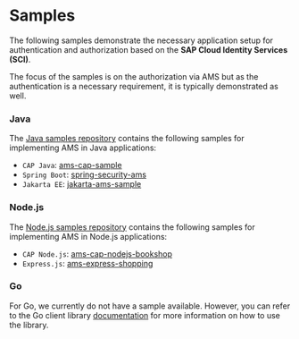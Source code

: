 # Samples

The following samples demonstrate the necessary application setup for authentication and authorization based on the **SAP Cloud Identity Services (SCI)**.

The focus of the samples is on the authorization via AMS but as the authentication is a necessary requirement, it is typically demonstrated as well.

### Java
The [Java samples repository](https://github.com/SAP-samples/ams-samples-java) contains the following samples for implementing AMS in Java applications:

- `CAP Java`: [ams-cap-sample](https://github.com/SAP-samples/ams-samples-java/tree/main/ams-cap-sample)
- `Spring Boot`: [spring-security-ams](https://github.com/SAP-samples/ams-samples-java/tree/main/spring-security-ams)
- `Jakarta EE`: [jakarta-ams-sample](https://github.com/SAP-samples/ams-samples-java/tree/main/jakarta-ams-sample)

### Node.js
The [Node.js samples repository](https://github.com/SAP-samples/ams-samples-node) contains the following samples for implementing AMS in Node.js applications:

- `CAP Node.js`: [ams-cap-nodejs-bookshop](https://github.com/SAP-samples/ams-samples-node/tree/main/ams-cap-nodejs-bookshop)
- `Express.js`: [ams-express-shopping](https://github.com/SAP-samples/ams-samples-node/tree/main/ams-express-shopping)

### Go
For Go, we currently do not have a sample available. However, you can refer to the Go client library [documentation](/go/go-ams) for more information on how to use the library.